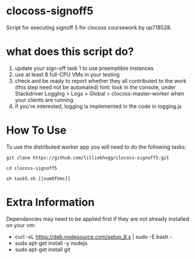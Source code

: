 # clocoss-signoff5

Script for executing signoff 5 for clocoss coursework by up718528.

# what does this script do?
1. update your sign-off task 1 to use preemptible instances
2. use at least 8 full-CPU VMs in your testing
3. check and be ready to report whether they all contributed to the work (this step need not be automated)
hint: look in the console, under Stackdriver Logging > Logs > Global > clocoss-master-worker when your clients are running
4. if you're interested, logging is implemented in the code in logging.js

# How To Use
To use the distributed worker app you will need to do the following tasks:

``` git clone https://github.com/lilliekhogg/clocoss-signoff5.git ```

``` cd clocoss-signoff5 ```

``` sh task5.sh [[numOfVms]] ```


# Extra Information
Dependancies may need to be applied first if they are not already installed on your vm:
- curl -sL https://deb.nodesource.com/setup_8.x | sudo -E bash -
- sudo apt-get install -y nodejs
- sudo apt-get install git
